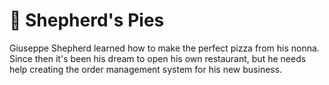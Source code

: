 # :pizza: Shepherd's Pies
Giuseppe Shepherd learned how to make the perfect pizza from his nonna. Since then it's been his dream to open his own restaurant, but he needs help creating the order management system for his new business.  